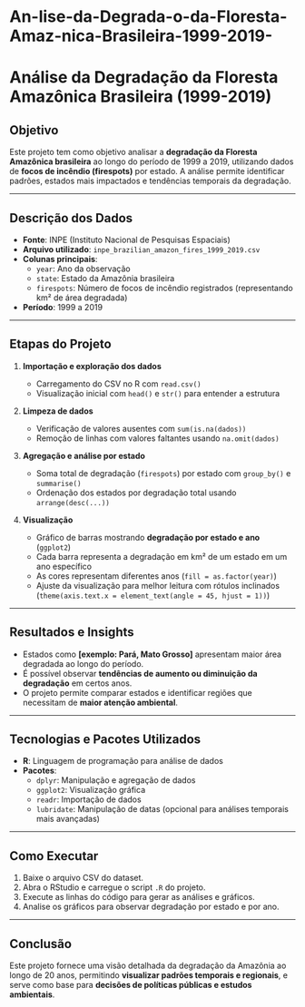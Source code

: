# An-lise-da-Degrada-o-da-Floresta-Amaz-nica-Brasileira-1999-2019-

# Análise da Degradação da Floresta Amazônica Brasileira (1999-2019)

## Objetivo
Este projeto tem como objetivo analisar a **degradação da Floresta Amazônica brasileira** ao longo do período de 1999 a 2019, utilizando dados de **focos de incêndio (firespots)** por estado. A análise permite identificar padrões, estados mais impactados e tendências temporais da degradação.

---

## Descrição dos Dados
- **Fonte**: INPE (Instituto Nacional de Pesquisas Espaciais)  
- **Arquivo utilizado**: `inpe_brazilian_amazon_fires_1999_2019.csv`  
- **Colunas principais**:
  - `year`: Ano da observação
  - `state`: Estado da Amazônia brasileira
  - `firespots`: Número de focos de incêndio registrados (representando km² de área degradada)
- **Período**: 1999 a 2019

---

## Etapas do Projeto

1. **Importação e exploração dos dados**
   - Carregamento do CSV no R com `read.csv()`  
   - Visualização inicial com `head()` e `str()` para entender a estrutura

2. **Limpeza de dados**
   - Verificação de valores ausentes com `sum(is.na(dados))`  
   - Remoção de linhas com valores faltantes usando `na.omit(dados)`

3. **Agregação e análise por estado**
   - Soma total de degradação (`firespots`) por estado com `group_by()` e `summarise()`  
   - Ordenação dos estados por degradação total usando `arrange(desc(...))`

4. **Visualização**
   - Gráfico de barras mostrando **degradação por estado e ano** (`ggplot2`)  
   - Cada barra representa a degradação em km² de um estado em um ano específico  
   - As cores representam diferentes anos (`fill = as.factor(year)`)  
   - Ajuste da visualização para melhor leitura com rótulos inclinados (`theme(axis.text.x = element_text(angle = 45, hjust = 1))`)

---

## Resultados e Insights
- Estados como **[exemplo: Pará, Mato Grosso]** apresentam maior área degradada ao longo do período.  
- É possível observar **tendências de aumento ou diminuição da degradação** em certos anos.  
- O projeto permite comparar estados e identificar regiões que necessitam de **maior atenção ambiental**.

---

## Tecnologias e Pacotes Utilizados
- **R**: Linguagem de programação para análise de dados  
- **Pacotes**:
  - `dplyr`: Manipulação e agregação de dados  
  - `ggplot2`: Visualização gráfica  
  - `readr`: Importação de dados  
  - `lubridate`: Manipulação de datas (opcional para análises temporais mais avançadas)

---

## Como Executar
1. Baixe o arquivo CSV do dataset.  
2. Abra o RStudio e carregue o script `.R` do projeto.  
3. Execute as linhas do código para gerar as análises e gráficos.  
4. Analise os gráficos para observar degradação por estado e por ano.

---

## Conclusão
Este projeto fornece uma visão detalhada da degradação da Amazônia ao longo de 20 anos, permitindo **visualizar padrões temporais e regionais**, e serve como base para **decisões de políticas públicas e estudos ambientais**.
